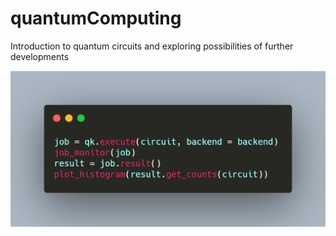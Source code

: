 # quantumComputing
Introduction to quantum circuits and exploring possibilities of further developments

![alt text](https://github.com/lukecyb8687/quantumComputing/blob/master/carbon.png)
